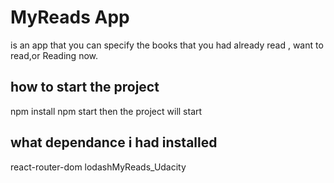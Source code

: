 # MyReads App

is an app that you can specify the books that you had already read , want to read,or Reading now.

## how to start the project

npm install
npm start
then the project will start

## what dependance i had installed

react-router-dom
lodashM y R e a d s _ U d a c i t y  
 